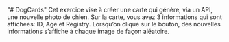 "# DogCards" 
Cet exercice vise à créer une carte qui génère, via un API, une nouvelle photo de chien. Sur la carte, vous avez 3 informations qui sont affichées: ID, Age et Registry. Lorsqu’on clique sur le bouton, des nouvelles informations s’affiche à chaque image de façon aléatoire.
